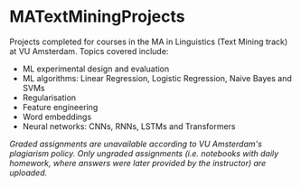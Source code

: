 # MATextMiningProjects
Projects completed for courses in the MA in Linguistics (Text Mining track) at VU Amsterdam. Topics covered include:
- ML experimental design and evaluation
- ML algorithms: Linear Regression, Logistic Regression, Naive Bayes and SVMs
- Regularisation
- Feature engineering
- Word embeddings
- Neural networks: CNNs, RNNs, LSTMs and Transformers

*Graded assignments are unavailable according to VU Amsterdam's plagiarism policy. Only ungraded assignments (i.e. notebooks with daily homework, where answers were later provided by the instructor) are uploaded.*
